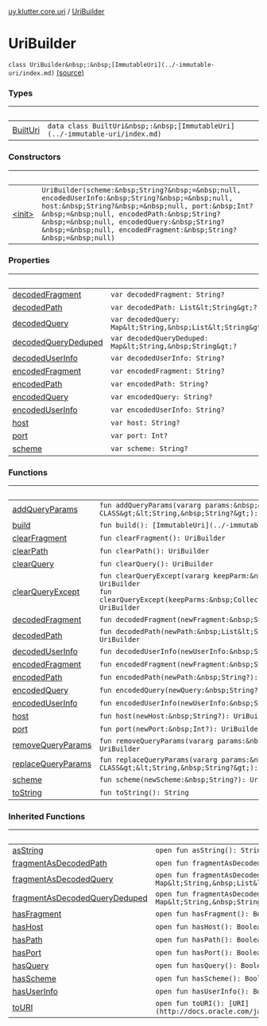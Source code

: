 [uy.klutter.core.uri](../index.md) / [UriBuilder](.)


# UriBuilder
`class UriBuilder&nbsp;:&nbsp;[ImmutableUri](../-immutable-uri/index.md)` [(source)](https://github.com/kohesive/klutter/blob/master/core-jdk6/src/main/kotlin/uy/klutter/core/uri/UriBuilder.kt#L72)



### Types

|&nbsp;|&nbsp;|
|---|---|
| [BuiltUri](-built-uri/index.md) | `data class BuiltUri&nbsp;:&nbsp;[ImmutableUri](../-immutable-uri/index.md)` |

### Constructors

|&nbsp;|&nbsp;|
|---|---|
| [&lt;init&gt;](-init-.md) | `UriBuilder(scheme:&nbsp;String?&nbsp;=&nbsp;null, encodedUserInfo:&nbsp;String?&nbsp;=&nbsp;null, host:&nbsp;String?&nbsp;=&nbsp;null, port:&nbsp;Int?&nbsp;=&nbsp;null, encodedPath:&nbsp;String?&nbsp;=&nbsp;null, encodedQuery:&nbsp;String?&nbsp;=&nbsp;null, encodedFragment:&nbsp;String?&nbsp;=&nbsp;null)` |

### Properties

|&nbsp;|&nbsp;|
|---|---|
| [decodedFragment](decoded-fragment.md) | `var decodedFragment: String?` |
| [decodedPath](decoded-path.md) | `var decodedPath: List&lt;String&gt;?` |
| [decodedQuery](decoded-query.md) | `var decodedQuery: Map&lt;String,&nbsp;List&lt;String&gt;&gt;?` |
| [decodedQueryDeduped](decoded-query-deduped.md) | `var decodedQueryDeduped: Map&lt;String,&nbsp;String&gt;?` |
| [decodedUserInfo](decoded-user-info.md) | `var decodedUserInfo: String?` |
| [encodedFragment](encoded-fragment.md) | `var encodedFragment: String?` |
| [encodedPath](encoded-path.md) | `var encodedPath: String?` |
| [encodedQuery](encoded-query.md) | `var encodedQuery: String?` |
| [encodedUserInfo](encoded-user-info.md) | `var encodedUserInfo: String?` |
| [host](host.md) | `var host: String?` |
| [port](port.md) | `var port: Int?` |
| [scheme](scheme.md) | `var scheme: String?` |

### Functions

|&nbsp;|&nbsp;|
|---|---|
| [addQueryParams](add-query-params.md) | `fun addQueryParams(vararg params:&nbsp;&lt;ERROR CLASS&gt;&lt;String,&nbsp;String?&gt;): UriBuilder` |
| [build](build.md) | `fun build(): [ImmutableUri](../-immutable-uri/index.md)` |
| [clearFragment](clear-fragment.md) | `fun clearFragment(): UriBuilder` |
| [clearPath](clear-path.md) | `fun clearPath(): UriBuilder` |
| [clearQuery](clear-query.md) | `fun clearQuery(): UriBuilder` |
| [clearQueryExcept](clear-query-except.md) | `fun clearQueryExcept(vararg keepParm:&nbsp;String): UriBuilder`<br/>`fun clearQueryExcept(keepParms:&nbsp;Collection&lt;String&gt;): UriBuilder` |
| [decodedFragment](decoded-fragment.md) | `fun decodedFragment(newFragment:&nbsp;String?): UriBuilder` |
| [decodedPath](decoded-path.md) | `fun decodedPath(newPath:&nbsp;List&lt;String&gt;?): UriBuilder` |
| [decodedUserInfo](decoded-user-info.md) | `fun decodedUserInfo(newUserInfo:&nbsp;String?): UriBuilder` |
| [encodedFragment](encoded-fragment.md) | `fun encodedFragment(newFragment:&nbsp;String?): UriBuilder` |
| [encodedPath](encoded-path.md) | `fun encodedPath(newPath:&nbsp;String?): UriBuilder` |
| [encodedQuery](encoded-query.md) | `fun encodedQuery(newQuery:&nbsp;String?): UriBuilder` |
| [encodedUserInfo](encoded-user-info.md) | `fun encodedUserInfo(newUserInfo:&nbsp;String?): UriBuilder` |
| [host](host.md) | `fun host(newHost:&nbsp;String?): UriBuilder` |
| [port](port.md) | `fun port(newPort:&nbsp;Int?): UriBuilder` |
| [removeQueryParams](remove-query-params.md) | `fun removeQueryParams(vararg params:&nbsp;String): UriBuilder` |
| [replaceQueryParams](replace-query-params.md) | `fun replaceQueryParams(vararg params:&nbsp;&lt;ERROR CLASS&gt;&lt;String,&nbsp;String?&gt;): UriBuilder` |
| [scheme](scheme.md) | `fun scheme(newScheme:&nbsp;String?): UriBuilder` |
| [toString](to-string.md) | `fun toString(): String` |

### Inherited Functions

|&nbsp;|&nbsp;|
|---|---|
| [asString](../-immutable-uri/as-string.md) | `open fun asString(): String` |
| [fragmentAsDecodedPath](../-immutable-uri/fragment-as-decoded-path.md) | `open fun fragmentAsDecodedPath(): List&lt;String&gt;?` |
| [fragmentAsDecodedQuery](../-immutable-uri/fragment-as-decoded-query.md) | `open fun fragmentAsDecodedQuery(): Map&lt;String,&nbsp;List&lt;String&gt;&gt;?` |
| [fragmentAsDecodedQueryDeduped](../-immutable-uri/fragment-as-decoded-query-deduped.md) | `open fun fragmentAsDecodedQueryDeduped(): Map&lt;String,&nbsp;String&gt;?` |
| [hasFragment](../-immutable-uri/has-fragment.md) | `open fun hasFragment(): Boolean` |
| [hasHost](../-immutable-uri/has-host.md) | `open fun hasHost(): Boolean` |
| [hasPath](../-immutable-uri/has-path.md) | `open fun hasPath(): Boolean` |
| [hasPort](../-immutable-uri/has-port.md) | `open fun hasPort(): Boolean` |
| [hasQuery](../-immutable-uri/has-query.md) | `open fun hasQuery(): Boolean` |
| [hasScheme](../-immutable-uri/has-scheme.md) | `open fun hasScheme(): Boolean` |
| [hasUserInfo](../-immutable-uri/has-user-info.md) | `open fun hasUserInfo(): Boolean` |
| [toURI](../-immutable-uri/to-u-r-i.md) | `open fun toURI(): [URI](http://docs.oracle.com/javase/6/docs/api/java/net/URI.html)` |
